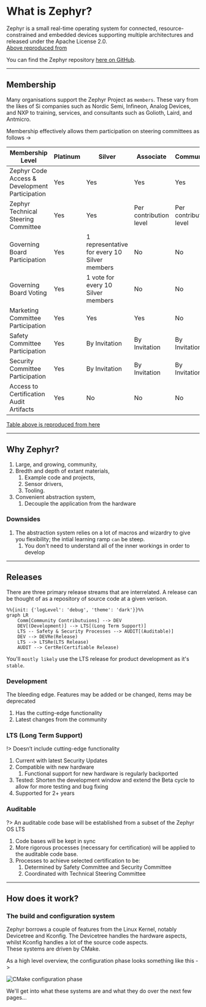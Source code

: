 # What is Zephyr?

Zephyr is a small real-time operating system for connected, resource-constrained and embedded devices supporting multiple architectures and released under the Apache License 2.0.  
[Above reproduced from](https://en.wikipedia.org/wiki/Zephyr_(operating_system))

You can find the Zephyr repository [here on GitHub](https://github.com/zephyrproject-rtos/zephyr).

---

## Membership

Many organisations support the Zephyr Project as `members`. These vary from the likes of Si companies such as Nordic Semi, Infineon, Analog Devices, and NXP to training, services, and consultants such as Golioth, Laird, and Antmicro.

Membership effectively allows them participation on steering committees as follows ->

| Membership Level |	Platinum |	Silver	| Associate	|Community|
| --- | --- | --- | --- | --- |
|Zephyr Code Access & Development Participation	|Yes	|Yes	|Yes	|Yes|
|Zephyr Technical Steering Committee	|Yes	|Yes	|Per contribution level	|Per contribution level|
|Governing Board Participation	|Yes	|1 representative for every 10 Silver members|	No|	No|
|Governing Board Voting |	Yes|	1 vote for every 10 Silver members	|No	|No|
|Marketing Committee Participation	|Yes	|Yes	|Yes	|No|
|Safety Committee Participation|	Yes	|By Invitation	|By Invitation	|By Invitation|
|Security Committee Participation	|Yes	|By Invitation|	By Invitation|	By Invitation|
|Access to Certification Audit Artifacts	|Yes	|No	|No	|No|

[Table above is reproduced from here](https://www.zephyrproject.org/join/)

---

## Why Zephyr?

1. Large, and growing, community,
1. Bredth and depth of extant materials,
   1. Example code and projects,
   1. Sensor drivers,
   1. Tooling.
1. Convenient abstraction system,
   1. Decouple the application from the hardware


### Downsides

1. The abstraction system relies on a lot of macros and wizardry to give you flexibility; the intial learning ramp `can` be steep.
   1. You don't need to understand all of the inner workings in order to develop

---

## Releases

There are three primary release streams that are interrelated. A release can be thought of as a repository of source code at a given verison.

```mermaid
%%{init: {'logLevel': 'debug', 'theme': 'dark'}}%%
graph LR
    Comm[Community Contributuions] --> DEV
    DEV[(Development)] --> LTS[(Long Term Support)]
    LTS -- Safety & Security Processes --> AUDIT[(Auditable)]
    DEV --> DEVRe(Release)
    LTS --> LTSRe(LTS Release)
    AUDIT --> CertRe(Certifiable Release)
```

You'll `mostly likely` use the LTS release for product development as it's `stable`.

<!-- tabs:start -->

### **Development**

The bleeding edge. Features may be added or be changed, items may be deprecated

1. Has the cutting-edge functionality
1. Latest changes from the community

### **LTS (Long Term Support)**

!> Doesn’t include cutting-edge functionality

1. Current with latest Security Updates
1. Compatible with new hardware
   1. Functional support for new hardware is regularly backported
1. Tested: Shorten the development window and extend the Beta cycle to allow for more testing and bug fixing
1. Supported for 2+ years


### **Auditable**

?> An auditable code base will be established from a subset of the Zephyr OS LTS

1. Code bases will be kept in sync
1. More rigorous processes (necessary for certification) will be applied to the auditable code base.
1. Processes to achieve selected certification to be:
   1. Determined by Safety Committee and Security Committee
   1. Coordinated with Technical Steering Committee 

<!-- tabs:end -->

---

## How does it work?

### The build and configuration system

Zephyr borrows a couple of features from the Linux Kernel, notably Devicetree and Kconfig. The Devicetree handles the hardware aspects, whilst Kconfig handles a lot of the source code aspects.  
These systems are driven by CMake.

As a high level overview, the configuration phase looks something like this ->

![CMake configuration phase](https://docs.zephyrproject.org/latest/_images/build-config-phase.svg)

We'll get into what these systems are and what they do over the next few pages...
